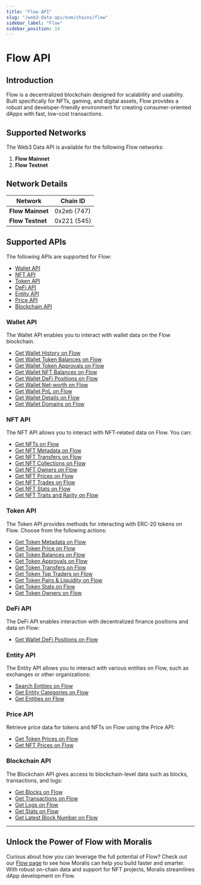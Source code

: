 ```yaml
---
title: "Flow API"
slug: "/web3-data-api/evm/chains/flow"
sidebar_label: "Flow"
sidebar_position: 14
---
```


# Flow API

## Introduction

Flow is a decentralized blockchain designed for scalability and usability. Built specifically for NFTs, gaming, and digital assets, Flow provides a robust and developer-friendly environment for creating consumer-oriented dApps with fast, low-cost transactions.

## Supported Networks

The Web3 Data API is available for the following Flow networks:

1. **Flow Mainnet**
2. **Flow Testnet**

## Network Details

| Network | Chain ID |
| ---- | ---- |
| **Flow Mainnet** | 0x2eb (747) |
| **Flow Testnet** | 0x221 (545) |

## Supported APIs

The following APIs are supported for Flow:

- [Wallet API](/web3-data-api/evm/reference#wallet-api)
- [NFT API](/web3-data-api/evm/reference#nft-api)
- [Token API](/web3-data-api/evm/reference#token-api)
- [DeFi API](/web3-data-api/evm/reference#defi-api)
- [Entity API](/web3-data-api/evm/reference#entity-api)
- [Price API](/web3-data-api/evm/reference#price-api)
- [Blockchain API](/web3-data-api/evm/reference#blockchain-api)

### Wallet API

The Wallet API enables you to interact with wallet data on the Flow blockchain.

- [Get Wallet History on Flow](/web3-data-api/evm/reference#get-wallet-history)
- [Get Wallet Token Balances on Flow](/web3-data-api/evm/reference#get-wallet-token-balances)
- [Get Wallet Token Approvals on Flow](/web3-data-api/evm/reference#get-wallet-token-approvals)
- [Get Wallet NFT Balances on Flow](/web3-data-api/evm/reference#get-wallet-nfts)
- [Get Wallet DeFi Positions on Flow](/web3-data-api/evm/reference#get-wallet-defi-positions)
- [Get Wallet Net-worth on Flow](/web3-data-api/evm/reference#get-wallet-net-worth)
- [Get Wallet PnL on Flow](/web3-data-api/evm/reference#get-wallet-pnl)
- [Get Wallet Details on Flow](/web3-data-api/evm/reference#get-wallet-details)
- [Get Wallet Domains on Flow](/web3-data-api/evm/reference#get-wallet-domains)

### NFT API

The NFT API allows you to interact with NFT-related data on Flow. You can:

- [Get NFTs on Flow](/web3-data-api/evm/reference#get-nfts)
- [Get NFT Metadata on Flow](/web3-data-api/evm/reference#get-nft-metadata)
- [Get NFT Transfers on Flow](/web3-data-api/evm/reference#get-nft-transfers)
- [Get NFT Collections on Flow](/web3-data-api/evm/reference#get-nft-collections)
- [Get NFT Owners on Flow](/web3-data-api/evm/reference#get-nft-owners)
- [Get NFT Prices on Flow](/web3-data-api/evm/reference#get-nft-prices)
- [Get NFT Trades on Flow](/web3-data-api/evm/reference#get-nft-trades)
- [Get NFT Stats on Flow](/web3-data-api/evm/reference#get-nft-stats)
- [Get NFT Traits and Rarity on Flow](/web3-data-api/evm/reference#get-nft-traits-and-rarity)

### Token API

The Token API provides methods for interacting with ERC-20 tokens on Flow. Choose from the following actions:

- [Get Token Metadata on Flow](/web3-data-api/evm/reference#get-token-metadata)
- [Get Token Price on Flow](/web3-data-api/evm/reference#get-token-price)
- [Get Token Balances on Flow](/web3-data-api/evm/reference#get-token-balances)
- [Get Token Approvals on Flow](/web3-data-api/evm/reference#get-token-approvals)
- [Get Token Transfers on Flow](/web3-data-api/evm/reference#get-token-transfers)
- [Get Token Top Traders on Flow](/web3-data-api/evm/reference#get-token-top-traders)
- [Get Token Pairs & Liquidity on Flow](/web3-data-api/evm/reference#get-token-pairs--liquidity)
- [Get Token Stats on Flow](/web3-data-api/evm/reference#get-token-stats)
- [Get Token Owners on Flow](/web3-data-api/evm/reference#get-token-owners)

### DeFi API

The DeFi API enables interaction with decentralized finance positions and data on Flow:

- [Get Wallet DeFi Positions on Flow](/web3-data-api/evm/reference#get-wallet-defi-positions)

### Entity API

The Entity API allows you to interact with various entities on Flow, such as exchanges or other organizations:

- [Search Entities on Flow](/web3-data-api/evm/reference#search-entities)
- [Get Entity Categories on Flow](/web3-data-api/evm/reference#get-entity-categories)
- [Get Entities on Flow](/web3-data-api/evm/reference#get-entities)

### Price API

Retrieve price data for tokens and NFTs on Flow using the Price API:

- [Get Token Prices on Flow](/web3-data-api/evm/reference#get-token-prices)
- [Get NFT Prices on Flow](/web3-data-api/evm/reference#get-nft-prices)

### Blockchain API

The Blockchain API gives access to blockchain-level data such as blocks, transactions, and logs:

- [Get Blocks on Flow](/web3-data-api/evm/reference#get-blocks)
- [Get Transactions on Flow](/web3-data-api/evm/reference#get-transactions)
- [Get Logs on Flow](/web3-data-api/evm/reference#get-logs)
- [Get Stats on Flow](/web3-data-api/evm/reference#get-stats)
- [Get Latest Block Number on Flow](/web3-data-api/evm/reference#get-latest-block-number)

---

## Unlock the Power of Flow with Moralis

Curious about how you can leverage the full potential of Flow? Check out our [Flow page](https://developers.moralis.com/chains/flow/) to see how Moralis can help you build faster and smarter. With robust on-chain data and support for NFT projects, Moralis streamlines dApp development on Flow.
